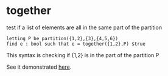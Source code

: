 # together

test if a list of elements are all in the same part of the partition

```
letting P be partition({1,2},{3},{4,5,6})
find e : bool such that e = together({1,2},P) $true
```
This syntax is checking if {1,2} is in the part of the partition P

See it demonstrated [here](https://github.com/conjure-cp/conjure/blob/main/docs/Partition_operators.ipynb).
